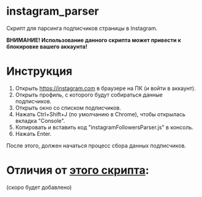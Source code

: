 # instagram_parser
Скрипт для парсинга подписчиков страницы в Instagram.

<b>ВНИМАНИЕ! Использование данного скрипта может привести к блокировке вашего аккаунта!</b>

# Инструкция
1) Открыть https://instagram.com в браузере на ПК (и войти в аккаунт).
2) Открыть профиль, с которого будут собираться данные подписчиков.
3) Открыть окно со списком подписчиков.
4) Нажать Ctrl+Shift+J (по умолчанию в Chrome), чтобы открылась вкладка "Console".
5) Копировать и вставить код "instagramFollowersParser.js" в консоль.
6) Нажать Enter.

После этого, должен начаться процесс сбора данных подписчиков.

# Отличия от <a href="https://github.com/leoneedpro/instagram-parser">этого скрипта</a>:
(скоро будет добавлено)
